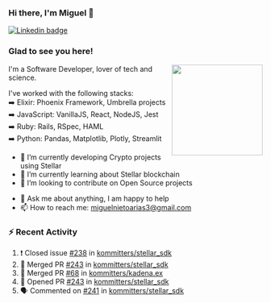 ### Hi there, I'm Miguel 👋

<a href="https://linkedin.com/in/miguelnietoa/" target="_blank" rel="noopener noreferrer">
  <img src="https://img.shields.io/badge/-LinkedIn-0e76a8?style=flat-square&logo=Linkedin&logoColor=white" alt="Linkedin badge">
</a>
<!-- [![Website Badge](https://img.shields.io/badge/Website-3b5998?style=flat-square&logo=google-chrome&logoColor=white)](#notavailablenow#) 

<img src="https://i.imgur.com/tbrLrt5.gif" width=400 alt="Coding GIF" align="right"/>
-->


### Glad to see you here!
<a href="https://github.com/miguelnietoa"><img src="https://github-readme-stats.vercel.app/api?username=miguelnietoa&show_icons=true&hide_border=true&count_private=true&include_all_commits=true&theme=tokyonight" height="180em" align="right"/></a>
I'm a Software Developer, lover of tech and science. 

I've worked with the following stacks:\
➡️ Elixir: Phoenix Framework, Umbrella projects\
➡️ JavaScript: VanillaJS, React, NodeJS, Jest\
➡️ Ruby: Rails, RSpec, HAML\
➡️ Python: Pandas, Matplotlib, Plotly, Streamlit

- 🔭 I’m currently developing Crypto projects using Stellar
- 🌱 I’m currently learning about Stellar blockchain
- 👯 I’m looking to contribute on Open Source projects
<!-- 
- 😄 I just finished a Machine Learning course! 
- 🤔 I’m looking for help with ...
-->
- 💬 Ask me about anything, I am happy to help
- 📫 How to reach me: miguelnietoarias3@gmail.com

### ⚡ Recent Activity

<!--START_SECTION:activity-->
1. ❗️ Closed issue [#238](https://github.com/kommitters/stellar_sdk/issues/238) in [kommitters/stellar_sdk](https://github.com/kommitters/stellar_sdk)
2. 🎉 Merged PR [#243](https://github.com/kommitters/stellar_sdk/pull/243) in [kommitters/stellar_sdk](https://github.com/kommitters/stellar_sdk)
3. 🎉 Merged PR [#68](https://github.com/kommitters/kadena.ex/pull/68) in [kommitters/kadena.ex](https://github.com/kommitters/kadena.ex)
4. 💪 Opened PR [#243](https://github.com/kommitters/stellar_sdk/pull/243) in [kommitters/stellar_sdk](https://github.com/kommitters/stellar_sdk)
5. 🗣 Commented on [#241](https://github.com/kommitters/stellar_sdk/issues/241) in [kommitters/stellar_sdk](https://github.com/kommitters/stellar_sdk)
<!--END_SECTION:activity-->
